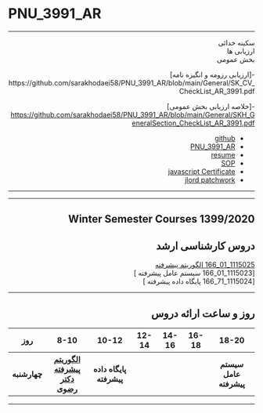 # PNU_3991_AR
---------
<div dir="rtl">
<p> سکینه خدائی
 <br> ارزیابی ها 
 <br> بخش عمومی
</p>
-[ارزیابی رزومه و انگیزه نامه] https://github.com/sarakhodaei58/PNU_3991_AR/blob/main/General/SK_CV_CheckList_AR_3991.pdf

-[خلاصه ارزیابی بخش عمومی] https://github.com/sarakhodaei58/PNU_3991_AR/blob/main/General/SKH_GeneralSection_CheckList_AR_3991.pdf


- [github](https://github.com/sarakhodaei58)
- [PNU_3991_AR](https://sarakhodaei58.github.io/PNU_3991_AR/)
- [resume](https://yun.ir/0yi4eb)
- [SOP](https://sarakhodaei58.github.io/sop/) 
- [javascript Certificate](https://sarakhodaei58.github.io/certificate/)
- [jlord patchwork](https://raw.githubusercontent.com/sarakhodaei58/PNU_3991_AR/main/patchwork.jpg)
  
------------------
 
------------------
## Winter Semester Courses 1399/2020

## دروس کارشناسی ارشد

[1115025_01_166   الگوریتم پیشرفته ](https://github.com/AliRazavi-edu/PNU_3991/tree/master/_MSc/AdvancedAlgorithms)
<br>
[1115023_01_166 سیستم عامل پیشرفته ]
<br>
[1115024_71_166 پایگاه داده پیشرفته ]
<br>

--------------

## روز و ساعت ارائه دروس

<table style="width:100%">
  <tr>
    <th>18-20</th>
    <th>16-18</th>
    <th>14-16</th>
    <th>12-14</th>
    <th>10-12</th>
    <th>8-10</th>
    <th>روز</th>
  </tr>
   <tr>
    <th>سیستم عامل پیشرفته</th>
    <th></th>
    <th></th>
    <th></th>
    <th>پایگاه داده پیشرفته</th>
    <th><a href="https://github.com/AliRazavi-edu/PNU_3991/tree/master/_MSc/AdvancedAlgorithms" >الگوریتم پیشرفته<br>دکتر رضوی</th>
    <th>چهارشنبه</th>
  </tr>
</table>

--------------
</div>
